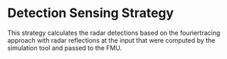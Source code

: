 # Detection Sensing Strategy

This strategy calculates the radar detections based on the fouriertracing approach with radar reflections at the input that were computed by the simulation tool and passed to the FMU.

